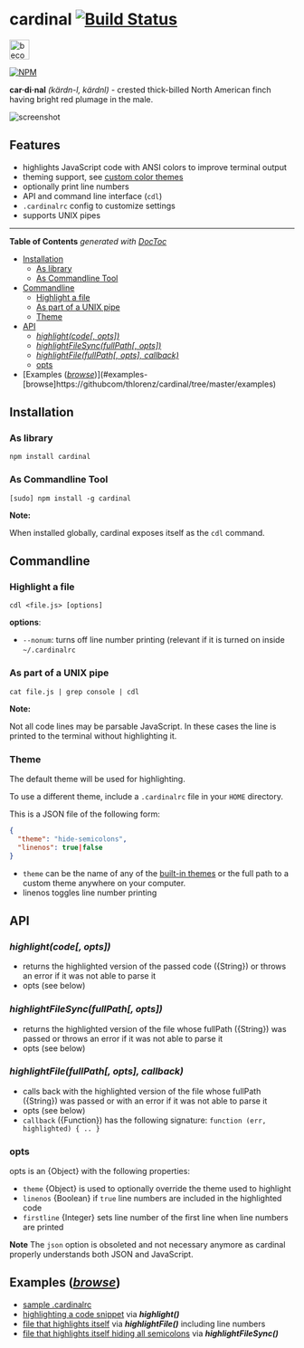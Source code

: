 # cardinal [![Build Status](https://secure.travis-ci.org/thlorenz/cardinal.png)](http://travis-ci.org/thlorenz/cardinal)

<a href="https://www.patreon.com/bePatron?u=8663953"><img alt="become a patron" src="https://c5.patreon.com/external/logo/become_a_patron_button.png" height="35px"></a>

[![NPM](https://nodei.co/npm/cardinal.png?downloads=true&stars=true)](https://nodei.co/npm/cardinal/)

**car·di·nal** *(kärdn-l, kärdnl)* - crested thick-billed North American finch having bright red plumage in the male.

![screenshot](https://github.com/thlorenz/cardinal/raw/master/assets/screen-shot.png)

## Features

- highlights JavaScript code with ANSI colors to improve terminal output
- theming support, see [custom color themes](https://github.com/thlorenz/cardinal/tree/master/themes)
- optionally print line numbers
- API and command line interface (`cdl`)
- `.cardinalrc` config to customize settings
- supports UNIX pipes

***

**Table of Contents**  *generated with [DocToc](http://doctoc.herokuapp.com/)*

- [Installation](#installation)
  - [As library](#as-library)
  - [As Commandline Tool](#as-commandline-tool)
- [Commandline](#commandline)
  - [Highlight a file](#highlight-a-file)
  - [As part of a UNIX pipe](#as-part-of-a-unix-pipe)
  - [Theme](#theme)
- [API](#api)
  - [*highlight(code[, opts])*](#highlightcode-opts)
  - [*highlightFileSync(fullPath[, opts])*](#highlightfilesyncfullpath-opts)
  - [*highlightFile(fullPath[, opts], callback)*](#highlightfilefullpath-opts-callback)
  - [opts](#opts)
- [Examples ([*browse*](https://github.com/thlorenz/cardinal/tree/master/examples))](#examples-[browse]https://githubcom/thlorenz/cardinal/tree/master/examples)


## Installation

### As library

    npm install cardinal

### As Commandline Tool

    [sudo] npm install -g cardinal

**Note:** 

When installed globally, cardinal exposes itself as the `cdl` command.

## Commandline

### Highlight a file

    cdl <file.js> [options]

**options**:
  - `--nonum`: turns off line number printing (relevant if it is turned on inside `~/.cardinalrc`

### As part of a UNIX pipe

    cat file.js | grep console | cdl

**Note:**

Not all code lines may be parsable JavaScript. In these cases the line is printed to the terminal without
highlighting it.

### Theme

The default theme will be used for highlighting.

To use a different theme, include a `.cardinalrc` file in your `HOME` directory.

This is a JSON file of the following form:

```json
{
  "theme": "hide-semicolons",
  "linenos": true|false
}
```

- `theme` can be the name of any of the [built-in themes](https://github.com/thlorenz/cardinal/tree/master/themes) or the
full path to a custom theme anywhere on your computer.
- linenos toggles line number printing

## API

### *highlight(code[, opts])*

- returns the highlighted version of the passed code ({String}) or throws an error if it was not able to parse it
- opts (see below)

### *highlightFileSync(fullPath[, opts])*

- returns the highlighted version of the file whose fullPath ({String}) was passed or throws an error if it was not able
  to parse it
- opts (see below)

### *highlightFile(fullPath[, opts], callback)*

- calls back with the highlighted version of the file whose fullPath ({String}) was passed or with an error if it was not able
  to parse it
- opts (see below)
- `callback` ({Function}) has the following signature: `function (err, highlighted) { .. }`

### opts

opts is an {Object} with the following properties:

- `theme` {Object} is used to optionally override the theme used to highlight
- `linenos` {Boolean} if `true` line numbers are included in the highlighted code
- `firstline` {Integer} sets line number of the first line when line numbers are printed

**Note** The `json` option is obsoleted and not necessary anymore as cardinal properly understands both JSON and JavaScript.

## Examples ([*browse*](https://github.com/thlorenz/cardinal/tree/master/examples))

- [sample .cardinalrc](https://github.com/thlorenz/cardinal/blob/master/examples/.cardinalrc)
- [highlighting a code snippet](https://github.com/thlorenz/cardinal/blob/master/examples/highlight-string.js) via
  ***highlight()***
- [file that highlights itself](https://github.com/thlorenz/cardinal/blob/master/examples/highlight-self.js) via
  ***highlightFile()*** including line numbers
- [file that highlights itself hiding all
  semicolons](https://github.com/thlorenz/cardinal/blob/master/examples/highlight-self-hide-semicolons.js) via
  ***highlightFileSync()***

